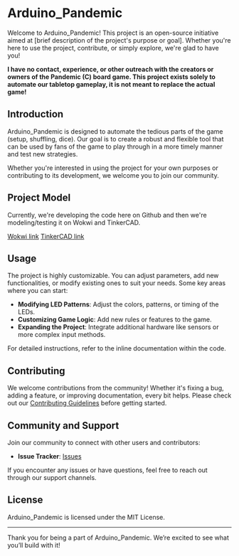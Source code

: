 # Arduino_Pandemic

Welcome to Arduino_Pandemic! This project is an open-source initiative aimed at [brief description of the project's purpose or goal]. Whether you're here to use the project, contribute, or simply explore, we're glad to have you!

**I have no contact, experience, or other outreach with the creators or owners of the Pandemic (C) board game. This project exists solely to automate our tabletop gameplay, it is not meant to replace the actual game!**

## Introduction

Arduino_Pandemic is designed to automate the tedious parts of the game (setup, shuffling, dice). Our goal is to create a robust and flexible tool that can be used by fans of the game to play through in a more timely manner and test new strategies.

Whether you're interested in using the project for your own purposes or contributing to its development, we welcome you to join our community.

## Project Model    

Currently, we're developing the code here on Github and then we're modeling/testing it on Wokwi and TinkerCAD. 

[Wokwi link](https://wokwi.com/projects/382302255045529601)
[TinkerCAD link](https://www.tinkercad.com/things/7ZGFPbea1wG-arduino-pandemic)

## Usage

The project is highly customizable. You can adjust parameters, add new functionalities, or modify existing ones to suit your needs. Some key areas where you can start:

- **Modifying LED Patterns**: Adjust the colors, patterns, or timing of the LEDs.
- **Customizing Game Logic**: Add new rules or features to the game.
- **Expanding the Project**: Integrate additional hardware like sensors or more complex input methods.

For detailed instructions, refer to the inline documentation within the code.

## Contributing

We welcome contributions from the community! Whether it's fixing a bug, adding a feature, or improving documentation, every bit helps. Please check out our [Contributing Guidelines](https://github.com/rowingdude/Arduino_Pandemic/blob/main/CONTRIBUTING.md) before getting started.

## Community and Support

Join our community to connect with other users and contributors:

- **Issue Tracker**: [Issues](https://github.com/rowingdude/Arduino_Pandemic/issues)


If you encounter any issues or have questions, feel free to reach out through our support channels.

## License

Arduino_Pandemic is licensed under the MIT License. 

---

Thank you for being a part of Arduino_Pandemic. We’re excited to see what you’ll build with it!

